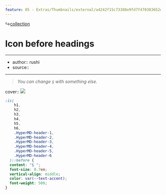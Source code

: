 ```yaml
---
feature: 05 - Extras/Thumbnails/external/a4242f15c73388e9fd7f470383652ddf.png
---
```

↪[collection](collection.md)

# Icon before headings

---

- author:: rushi
- source::

---

> _You can change `§` with something else._

cover:: ![](https://i.imgur.com/ocKrrzy.png)

```css
:is(
    h1,
    h2,
    h3,
    h4,
    h5,
    h6,
    .HyperMD-header-1,
    .HyperMD-header-2,
    .HyperMD-header-3,
    .HyperMD-header-4,
    .HyperMD-header-5,
    .HyperMD-header-6
  )::before {
  content: "§ ";
  font-size: 0.7em;
  vertical-align: middle;
  color: var(--text-accent);
  font-weight: 500;
}
```
